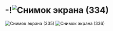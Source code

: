 # -!![Снимок экрана (334)](https://user-images.githubusercontent.com/47248388/192599140-63963368-8a1f-484e-9a8e-0d5bff907964.png)
![Снимок экрана (335)](https://user-images.githubusercontent.com/47248388/192599147-8fc2f78c-b814-4a95-aea5-0a20a07212a5.png)
![Снимок экрана (336)](https://user-images.githubusercontent.com/47248388/192599161-efac664c-3cb2-43a1-80e1-651cafbf310c.png)
